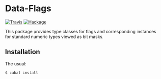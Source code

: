 Data-Flags
==========

[![Travis](https://img.shields.io/travis/mvv/data-flags/master.svg)](https://travis-ci.org/mvv/data-flags) [![Hackage](https://img.shields.io/hackage/v/data-flags.svg)](http://hackage.haskell.org/package/data-flags)

This package provides type classes for flags and corresponding instances for
standard numeric types viewed as bit masks.

Installation
------------
The usual:

	$ cabal install
